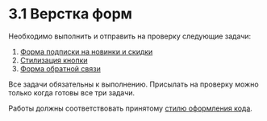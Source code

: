 # 3.1 Верстка форм

Необходимо выполнить и отправить на проверку следующие задачи:

1. [Форма подписки на новинки и скидки](./news-and-offers-form/)
2. [Стилизация кнопки](./button-effects/)
3. [Форма обратной связи](./feedback-form/)

Все задачи обязательны к выполнению. Присылать на проверку можно только когда готовы все три задачи.

Работы должны соответствовать принятому [стилю оформления кода](https://github.com/netology-code/codestyle/tree/master/css).
